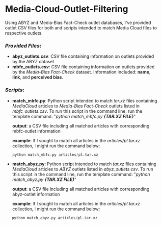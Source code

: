 # Media-Cloud-Outlet-Filtering
Using ABYZ and Media-Bias Fact-Check outlet databases, I've provided outlet CSV files for both and scripts intended to match Media Cloud files to respective outlets.  


### ___Provided Files___:


* **abyz_outlets.csv**: CSV file containing information on outlets provided by the ABYZ dataset
* **mbfc_outlets.csv**: CSV file containing information on outlets provided by the _Media-Bias Fact-Check_ dataset. Information included: **name**, **link**, and **perceived bias**. 

### ___Scripts___:
* **match_mbfc.py**: Python script intended to match _tar.xz_ files containing _MediaCloud_ articles to _Media-Bias Fact-Check_ outlets listed in _mbfc_outlets.csv_. To run this script in the command line, run the template command: "_python match_mbfc.py **{TAR.XZ FILE}**_"

   **output**: a CSV file including all matched articles with corresponding mbfc-outlet information

   **example**: If I sought to match all articles in the _articles/pl.tar.xz_ collection, I might run the command below:
   ```python
   python match_mbfc.py articles/pl.tar.xz
   ```

* **match_abyz.py**: Python script intended to match _tar.xz_ files containing _MediaCloud_ articles to _ABYZ_ outlets listed in _abyz_outlets.csv_. To run this script in the command line, run the template command: "_python match_abyz.py **{TAR.XZ FILE}**_"
 
   **output**: a CSV file including all matched articles with corresponding abyz-outlet information

   **example**: If I sought to match all articles in the _articles/pl.tar.xz_ collection, I might run the command below:
```python
   python match_abyz.py articles/pl.tar.xz
   ```
